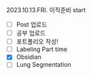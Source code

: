 2023.10.13.FRI. 이직준비 start 

- [ ] Post 업로드
- [ ] 공부 업로드
- [ ] 포트폴리오 작성!  
- [ ] Labeling Part time
- [x] Obsidian
- [ ] Lung Segmentation